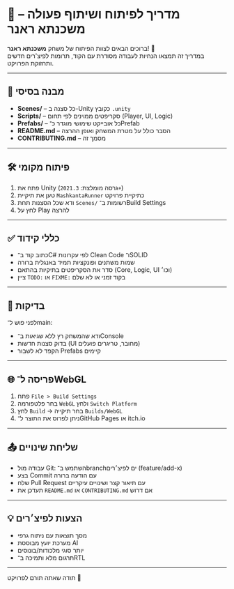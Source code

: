 # 👥 מדריך לפיתוח ושיתוף פעולה – משכנתא ראנר

ברוכים הבאים לצוות הפיתוח של משחק **משכנתא ראנר**! 🚀  
במדריך זה תמצאו הנחיות לעבודה מסודרת עם הקוד, תרומות לפיצ'רים חדשים ותחזוקת הפרויקט.

---

## 📁 מבנה בסיסי

- **Scenes/** – כל סצנה ב-Unity כקובץ `.unity`
- **Scripts/** – סקריפטים ממוינים לפי תחום (Player, UI, Logic)
- **Prefabs/** – כל אובייקט שימושי מוגדר כ־Prefab
- **README.md** – הסבר כולל על מטרת המשחק ואופן ההרצה
- **CONTRIBUTING.md** – מסמך זה

---

## 🛠 פיתוח מקומי

1. פתח את Unity (גרסה מומלצת: `2021.3+`)
2. טען את תיקיית `MashkantaRunner` כתיקיית פרויקט
3. ודא שכל הסצנות תחת `Scenes/` רשומות ב־Build Settings
4. לחץ על Play להרצה

---

## ✅ כללי קידוד

- כתוב קוד ב־C# לפי עקרונות Clean Code ו־SOLID
- שמות משתנים ופונקציות תמיד באנגלית ברורה
- סדר את הסקריפטים בתיקיות בהתאם (Core, Logic, UI וכו׳)
- ציין `TODO:` או `FIXME:` בקוד זמני או לא שלם

---

## 🧪 בדיקות

לפני פוש ל־main:
- ודא שהמשחק רץ ללא שגיאות ב־Console
- בדוק סצנות חדשות (UI מחובר, טריגרים פועלים)
- הקפד לא לשבור Prefabs קיימים

---

## 🌐 פריסה ל־WebGL

1. פתח `File > Build Settings`
2. בחר פלטפורמה `WebGL` ולחץ `Switch Platform`
3. לחץ `Build` → בחר תיקייה `Builds/WebGL`
4. ניתן לפרוס את התוצר ל־GitHub Pages או itch.io

---

## 📤 שליחת שינויים

- עבודה מול Git: השתמש ב־branchים לפיצ׳רים (feature/add-x)
- בצע Commit עם הודעה ברורה
- שלח Pull Request עם תיאור קצר ושינויים עיקריים
- תעדכן את `README.md` או `CONTRIBUTING.md` אם דרוש

---

## 💡 הצעות לפיצ׳רים

- מסך תוצאות עם ניתוח גרפי
- מערכת יועץ מבוססת AI
- יותר סוגי מלכודות/בונוסים
- תרגום מלא ותמיכה ב־RTL

---

תודה שאתה תורם לפרויקט 🙌